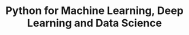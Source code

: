 ---
layout: toctree
title: Python for Machine Learning, Deep Learning and Data Science
permalink: /blog/coding/python/frameworks/ml-dl-ds/
parent: /blog/coding/python/frameworks/

previewchild: true
enumerategrandchild: true
previewgrandchild: true
---